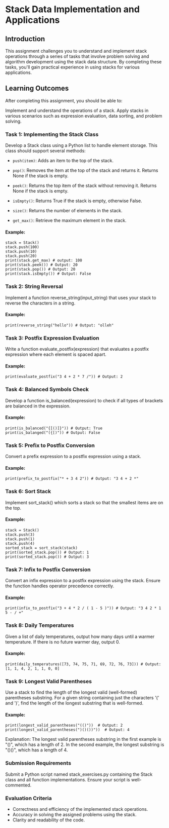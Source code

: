 # Stack Data Implementation and Applications

## Introduction
This assignment challenges you to understand and implement stack operations through a series of tasks that involve problem solving and algorithm development using the stack data structure. By completing these tasks, you'll gain practical experience in using stacks for various applications.

## Learning Outcomes
After completing this assignment, you should be able to:

Implement and understand the operations of a stack.
Apply stacks in various scenarios such as expression evaluation, data sorting, and problem solving.

### Task 1: Implementing the Stack Class
Develop a Stack class using a Python list to handle element storage. This class should support several methods:

* `push(item)`: Adds an item to the top of the stack.

* `pop()`: Removes the item at the top of the stack and returns it. Returns None if the stack is empty.

* `peek()`: Returns the top item of the stack without removing it. Returns None if the stack is empty.

* `isEmpty()`: Returns True if the stack is empty, otherwise False.

* `size()`: Returns the number of elements in the stack.
* `get_max()`: Retrieve the maximum element in the stack.

#### Example:
```
stack = Stack()
stack.push(100)
stack.push(10)
stack.push(20)
print(stack.get_max) # output: 100
print(stack.peek()) # Output: 20
print(stack.pop()) # Output: 20
print(stack.isEmpty()) # Output: False
```

### Task 2: String Reversal
Implement a function reverse_string(input_string) that uses your stack to reverse the characters in a string.

#### Example:
```
print(reverse_string("hello")) # Output: "olleh"
```
### Task 3: Postfix Expression Evaluation
Write a function evaluate_postfix(expression) that evaluates a postfix expression where each element is spaced apart.

#### Example:
```
print(evaluate_postfix("3 4 + 2 * 7 /")) # Output: 2
```

### Task 4: Balanced Symbols Check
Develop a function is_balanced(expression) to check if all types of brackets are balanced in the expression.

#### Example:
```
print(is_balanced("{[()]}")) # Output: True
print(is_balanged("({[)")) # Output: False
```
### Task 5: Prefix to Postfix Conversion
Convert a prefix expression to a postfix expression using a stack.

#### Example:
```
print(prefix_to_postfix("* + 3 4 2")) # Output: "3 4 + 2 *"
```
### Task 6: Sort Stack
Implement sort_stack() which sorts a stack so that the smallest items are on the top.

#### Example:
```
stack = Stack()
stack.push(3)
stack.push(1)
stack.push(4)
sorted_stack = sort_stack(stack)
print(sorted_stack.pop()) # Output: 1
print(sorted_stack.pop()) # Output: 3
```

### Task 7: Infix to Postfix Conversion
Convert an infix expression to a postfix expression using the stack. Ensure the function handles operator precedence correctly.

#### Example:
```
print(infix_to_postfix("3 + 4 * 2 / ( 1 - 5 )")) # Output: "3 4 2 * 1 5 - / +"
```

### Task 8: Daily Temperatures
Given a list of daily temperatures, output how many days until a warmer temperature. If there is no future warmer day, output 0.

#### Example:
```
print(daily_temperatures([73, 74, 75, 71, 69, 72, 76, 73])) # Output: [1, 1, 4, 2, 1, 1, 0, 0]
```
### Task 9: Longest Valid Parentheses
Use a stack to find the length of the longest valid (well-formed) parentheses substring. For a given string containing just the characters '(' and ')', find the length of the longest substring that is well-formed.

#### Example:
```
print(longest_valid_parentheses("(()"))  # Output: 2
print(longest_valid_parentheses(")()())"))  # Output: 4
```
Explanation: The longest valid parentheses substring in the first example is "()", which has a length of 2. In the second example, the longest substring is "()()", which has a length of 4.

### Submission Requirements
Submit a Python script named stack_exercises.py containing the Stack class and all function implementations. Ensure your script is well-commented.

### Evaluation Criteria

* Correctness and efficiency of the implemented stack operations.
* Accuracy in solving the assigned problems using the stack.
* Clarity and readability of the code.